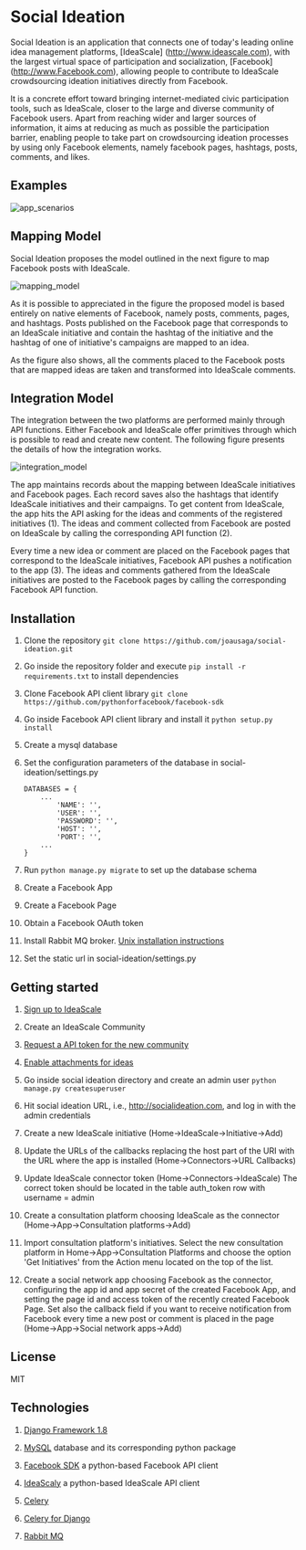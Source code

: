 Social Ideation
===============
Social Ideation is an application that connects one of today's leading online idea management platforms, [IdeaScale]
(http://www.ideascale.com), with the largest virtual space of participation and socialization, [Facebook]
(http://www.Facebook.com), allowing people to contribute to IdeaScale crowdsourcing ideation initiatives 
directly from Facebook. 

It is a concrete effort toward bringing internet-mediated civic participation tools, such as IdeaScale, closer to the 
large and diverse community of Facebook users. Apart from reaching wider and larger sources of information, it aims at 
reducing as much as possible the participation barrier, enabling people to take part on crowdsourcing ideation processes 
by using only Facebook elements, namely facebook pages, hashtags, posts, comments, and likes.

Examples
-------------

![app_scenarios](https://dl.dropboxusercontent.com/u/55956367/app_scenarios.png "Mapping Model")

Mapping Model
-------------

Social Ideation proposes the model outlined in the next figure to map Facebook posts with IdeaScale.

![mapping_model](https://dl.dropboxusercontent.com/u/55956367/mapping_model.png "Mapping Model")

As it is possible to appreciated in the figure the proposed model is based entirely on native elements of Facebook, 
namely posts, comments, pages, and hashtags. Posts published on the Facebook page that corresponds to an IdeaScale 
initiative and contain the hashtag of the initiative and the hashtag of one of initiative's campaigns are mapped to an 
idea. 

As the figure also shows, all the comments placed to the Facebook posts that are mapped ideas are taken and 
transformed into IdeaScale comments.

Integration Model
-----------------

The integration between the two platforms are performed mainly through API functions. Either Facebook and IdeaScale offer
primitives through which is possible to read and create new content. The following figure presents the details of how 
the integration works.

![integration_model](https://dl.dropboxusercontent.com/u/55956367/app_model.png "Social Ideation Model")

The app maintains records about the mapping between IdeaScale initiatives and Facebook pages. Each record saves also the 
hashtags that identify IdeaScale initiatives and their campaigns. To get content from IdeaScale, the app hits the API 
asking for the ideas and comments of the registered initiatives (1). The ideas and comment collected from Facebook
are posted on IdeaScale by calling the corresponding API function (2). 

Every time a new idea or comment are placed on the Facebook pages that correspond to the IdeaScale initiatives, Facebook 
API pushes a notification to the app (3). The ideas and comments gathered from the IdeaScale initiatives are posted to 
the Facebook pages by calling the corresponding Facebook API function.

Installation
------------

1. Clone the repository `git clone https://github.com/joausaga/social-ideation.git`

2. Go inside the repository folder and execute `pip install -r requirements.txt` to install dependencies

3. Clone Facebook API client library `git clone https://github.com/pythonforfacebook/facebook-sdk`

4. Go inside Facebook API client library and install it `python setup.py install`

4. Create a mysql database

5. Set the configuration parameters of the database in social-ideation/settings.py

    ```
    DATABASES = {
        ...
            'NAME': '',
            'USER': '',
            'PASSWORD': '',
            'HOST': '',
            'PORT': '',
        ...
    }
    ```

6. Run `python manage.py migrate` to set up the database schema

7. Create a Facebook App

8. Create a Facebook Page

9. Obtain a Facebook OAuth token

10. Install Rabbit MQ broker. [Unix installation instructions](http://www.rabbitmq.com/install-generic-unix.html)

11. Set the static url in social-ideation/settings.py

Getting started
---------------

1. [Sign up to IdeaScale](http://www.ideascale.com)

2. Create an IdeaScale Community

3. [Request a API token for the new community](http://support.ideascale.com/customer/portal/articles/1001563-ideascale-rest-api)

4. [Enable attachments for ideas](http://support.ideascale.com/customer/portal/articles/1001385-how-to-upload-an-attachment-to-an-idea-or-comment)

4. Go inside social ideation directory and create an admin user `python manage.py createsuperuser`

5. Hit social ideation URL, i.e., http://socialideation.com, and log in with the admin credentials

6. Create a new IdeaScale initiative (Home->IdeaScale->Initiative->Add)

7. Update the URLs of the callbacks replacing the host part of the URI with the URL where the app is installed 
(Home->Connectors->URL Callbacks)

8. Update IdeaScale connector token (Home->Connectors->IdeaScale) The correct token should be located in the table 
auth_token row with username = admin

9. Create a consultation platform choosing IdeaScale as the connector (Home->App->Consultation platforms->Add) 

10. Import consultation platform's initiatives. Select the new consultation platform in Home->App->Consultation Platforms
and choose the option 'Get Initiatives' from the Action menu located on the top of the list.

11. Create a social network app choosing Facebook as the connector, configuring the app id and app secret of the created 
Facebook App, and setting the page id and access token of the recently created Facebook Page. Set also the callback field
if you want to receive notification from Facebook every time a new post or comment is placed in the page
(Home->App->Social network apps->Add)

License
-------
MIT

Technologies
------------

1. [Django Framework 1.8](https://www.djangoproject.com/)

2. [MySQL](http://www.mysql.com) database and its corresponding python package

3. [Facebook SDK](https://github.com/pythonforfacebook/facebook-sdk) a python-based Facebook API client

4. [IdeaScaly](https://github.com/joausaga/ideascaly) a python-based IdeaScale API client

5. [Celery](http://www.celeryproject.org)

6. [Celery for Django](http://docs.celeryproject.org/en/latest/django/first-steps-with-django.html)

7. [Rabbit MQ](http://www.rabbitmq.com)